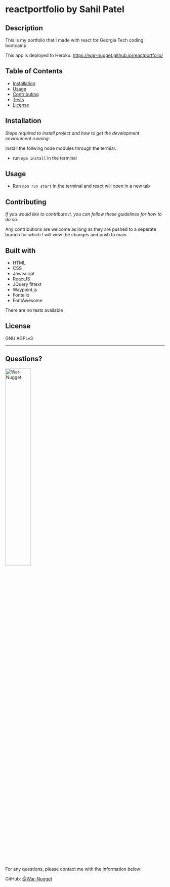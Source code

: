 # reactportfolio by Sahil Patel


## Description 
      
This is my portfolio that I made with react for Georgia Tech coding bootcamp.

This app is deployed to Heroku: https://war-nugget.github.io/reactportfolio/

## Table of Contents
* [Installation](#installation)
* [Usage](#usage)
* [Contributing](#contributing)
* [Tests](#tests)
* [License](#license)
    
## Installation
    
*Steps required to install project and how to get the development environment running:*
    
Install the follwing node modules through the termial:

- run ```npm install``` in the terminal

## Usage 

- Run ```npm run start``` in the terminal and react will open in a new tab 

    
## Contributing
    
*If you would like to contribute it, you can follow these guidelines for how to do so.*
    
Any contributions are welcome as long as they are pushed to a seperate branch for which I will view the changes and push to main.
    
## Built with
    
- HTML
- CSS
- Javascript
- ReactJS
- JQuery fittext
- Waypoint.js
- Fontello
- FontAwesome
    
There are no tests available
    
## License
    
GNU AGPLv3
    
---
    
## Questions?
  
<img src="https://avatars.githubusercontent.com/u/97697696?v=4" alt="War-Nugget" width="40%" />
    
For any questions, please contact me with the information below:
   
GitHub: [@War-Nugget](https://api.github.com/users/War-Nugget)
    
